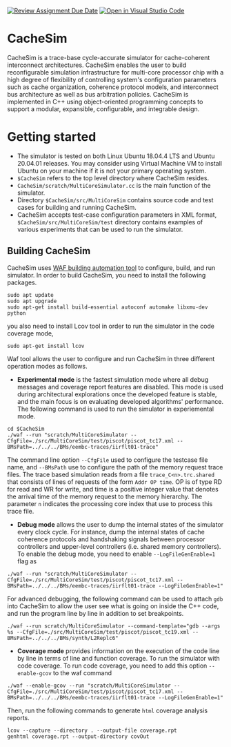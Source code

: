 [![Review Assignment Due Date](https://classroom.github.com/assets/deadline-readme-button-22041afd0340ce965d47ae6ef1cefeee28c7c493a6346c4f15d667ab976d596c.svg)](https://classroom.github.com/a/CwIKkZHX)
[![Open in Visual Studio Code](https://classroom.github.com/assets/open-in-vscode-2e0aaae1b6195c2367325f4f02e2d04e9abb55f0b24a779b69b11b9e10269abc.svg)](https://classroom.github.com/online_ide?assignment_repo_id=17341484&assignment_repo_type=AssignmentRepo)
# CacheSim
CacheSim is a trace-base cycle-accurate simulator for cache-coherent interconnect architectures. CacheSim enables the user to build reconfigurable simulation infrastructure for multi-core processor chip with a high degree of flexibility of controlling system's configuration parameters such as cache organization, coherence protocol models, and interconnect bus architecture as well as bus arbitration policies. CacheSim is implemented in C++ using object-oriented programming concepts to support a modular, expansible, configurable, and integrable design.

# Getting started
* The simulator is tested on both Linux Ubuntu 18.04.4 LTS and Ubuntu 20.04.01 releases. You may consider using Virtual Machine VM to install Ubuntu on your machine if it is not your primary operating system.  
* `$CacheSim` refers to the top level directory where CacheSim resides.
* `CacheSim/scratch/MultiCoreSimulator.cc` is the main function of the simulator.  
* Directory `$CacheSim/src/MultiCoreSim` contains source code and test cases for building and running CacheSim.
* CacheSim accepts test-case configuration parameters in XML format, `$CacheSim/src/MultiCoreSim/test` directory contains examples of various experiments that can be used to run the simulator.

## Building CacheSim
CacheSim uses [WAF building automation tool](https://waf.io/) to configure, build, and run simulator. In order to build CacheSim, you need to install the following packages.

```shell
sudo apt update
sudo apt upgrade
sudo apt-get install build-essential autoconf automake libxmu-dev python
```
you also need to install Lcov tool in order to run the simulator in the code coverage mode,

```shel
sudo apt-get install lcov
```

Waf tool allows the user to configure and run CacheSim in three different operation modes as follows.

* **Experimental mode** is the fastest simulation mode where all debug messages and coverage report features are disabled. This mode is used during architectural explorations once the developed feature is stable, and the main focus is on evaluating developed algorithms' performance. The following command is used to run the simulator in experiemental mode.

```shell
cd $CacheSim
./waf --run "scratch/MultiCoreSimulator --CfgFile=./src/MultiCoreSim/test/piscot/piscot_tc17.xml --BMsPath=../../../BMs/eembc-traces/iirflt01-trace"
```
The command line option `--CfgFile` used to configure the testcase file name, and `--BMsPath` use to configure the path of the memory request trace files. The trace based simulation reads from a file `trace_C<n>.trc.shared` that consists of lines of requests of the form `Addr OP time`. OP is of type RD for read and WR for write, and time is a positive integer value that denotes the arrival time of the memory request to the memory hierarchy. The parameter `n` indicates the processing core index that use to process this trace file.

* **Debug mode** allows the user to dump the internal states of the simulator every clock cycle. For instance, dump the internal states of cache coherence protocols and handshaking signals between processor controllers and upper-level controllers (i.e. shared memory controllers). To enable the debug mode, you need to enable `--LogFileGenEnable=1` flag as 

```shell
./waf --run "scratch/MultiCoreSimulator --CfgFile=./src/MultiCoreSim/test/piscot/piscot_tc17.xml --BMsPath=../../../BMs/eembc-traces/iirflt01-trace --LogFileGenEnable=1"
```

For advanced debugging, the following command can be used to attach `gdb` into CacheSim to allow the user see what is going on inside the C++ code, and run the program line by line in addition to set breakpoints.

```shell
./waf --run scratch/MultiCoreSimulator --command-template="gdb --args %s --CfgFile=./src/MultiCoreSim/test/piscot/piscot_tc19.xml --BMsPath=../../../BMs/synth/L2Replc6"
 ```

* **Coverage mode** provides information on the execution of the code line by line in terms of line and function coverage. To run the simulator with code coverage. To run code coverage, you need to add this option `--enable-gcov` to the waf command

```shell
./waf --enable-gcov --run "scratch/MultiCoreSimulator --CfgFile=./src/MultiCoreSim/test/piscot/piscot_tc17.xml --BMsPath=../../../BMs/eembc-traces/iirflt01-trace --LogFileGenEnable=1"
```
Then, run the following commands to generate `html` coverage analysis reports.
```shell
lcov --capture --directory . --output-file coverage.rpt
genhtml coverage.rpt --output-directory covOut
```

